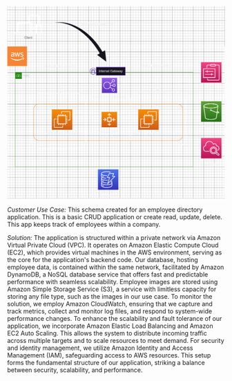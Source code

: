 ![emp](emp_sh.png)

*Customer Use Case:* This schema created for an employee directory application. This is a basic CRUD application or create read, update, delete. This app keeps track of employees within a company. 

*Solution:* The application is structured within a private network via Amazon Virtual Private Cloud (VPC). It operates on Amazon Elastic Compute Cloud (EC2), which provides virtual machines in the AWS environment, serving as the core for the application's backend code.
Our database, hosting employee data, is contained within the same network, facilitated by Amazon DynamoDB, a NoSQL database service that offers fast and predictable performance with seamless scalability.
Employee images are stored using Amazon Simple Storage Service (S3), a service with limitless capacity for storing any file type, such as the images in our use case.
To monitor the solution, we employ Amazon CloudWatch, ensuring that we capture and track metrics, collect and monitor log files, and respond to system-wide performance changes.
To enhance the scalability and fault tolerance of our application, we incorporate Amazon Elastic Load Balancing and Amazon EC2 Auto Scaling. This allows the system to distribute incoming traffic across multiple targets and to scale resources to meet demand.
For security and identity management, we utilize Amazon Identity and Access Management (IAM), safeguarding access to AWS resources.
This setup forms the fundamental structure of our application, striking a balance between security, scalability, and performance.

